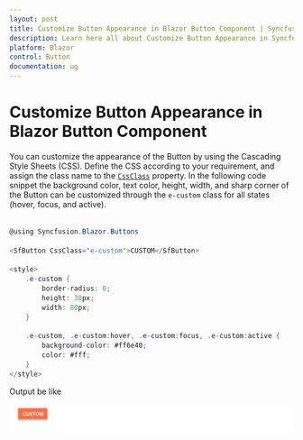 ```yaml
---
layout: post
title: Customize Button Appearance in Blazor Button Component | Syncfusion
description: Learn here all about Customize Button Appearance in Syncfusion Blazor Button component and more.
platform: Blazor
control: Button
documentation: ug
---
```


# Customize Button Appearance in Blazor Button Component

You can customize the appearance of the Button by using the Cascading Style Sheets (CSS). Define the CSS according to your requirement, and assign the class name to the [`CssClass`](https://help.syncfusion.com/cr/blazor/Syncfusion.Blazor.Buttons.SfButton.html#Syncfusion_Blazor_Buttons_SfButton_CssClass)
property. In the following code snippet the background color, text color, height, width, and sharp corner of the Button can be customized through the `e-custom` class for all states (hover, focus, and active).

```csharp

@using Syncfusion.Blazor.Buttons

<SfButton CssClass="e-custom">CUSTOM</SfButton>

<style>
    .e-custom {
        border-radius: 0;
        height: 30px;
        width: 80px;
    }

    .e-custom, .e-custom:hover, .e-custom:focus, .e-custom:active {
        background-color: #ff6e40;
        color: #fff;
    }
</style>

```

Output be like

![Button Sample](./../images/button-custom.png)